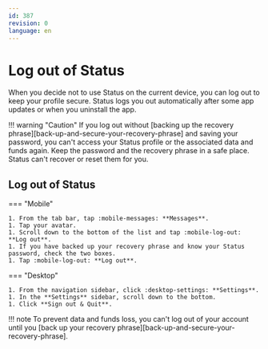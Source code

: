 ```yaml
---
id: 387
revision: 0
language: en
---
```


# Log out of Status

When you decide not to use Status on the current device, you can log out to keep your profile secure. Status logs you out automatically after some app updates or when you uninstall the app.

!!! warning "Caution"
If you log out without [backing up the recovery phrase][back-up-and-secure-your-recovery-phrase] and saving your password, you can't access your Status profile or the associated data and funds again. Keep the password and the recovery phrase in a safe place. Status can't recover or reset them for you.

## Log out of Status

=== "Mobile"

    1. From the tab bar, tap :mobile-messages: **Messages**.
    1. Tap your avatar.
    1. Scroll down to the bottom of the list and tap :mobile-log-out: **Log out**.
    1. If you have backed up your recovery phrase and know your Status password, check the two boxes.
    1. Tap :mobile-log-out: **Log out**.

=== "Desktop"

    1. From the navigation sidebar, click :desktop-settings: **Settings**.
    1. In the **Settings** sidebar, scroll down to the bottom.
    1. Click **Sign out & Quit**.

!!! note
To prevent data and funds loss, you can't log out of your account until you [back up your recovery phrase][back-up-and-secure-your-recovery-phrase].
